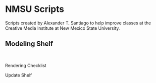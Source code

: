 # NMSU Scripts
Scripts created by Alexander T. Santiago to help improve classes at the Creative Media Institute at New Mexico State University. 

<h2>Modeling Shelf</h2> <br>
<p>Rendering Checklist</p>
<p>Update Shelf</p>
